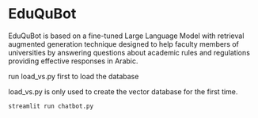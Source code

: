 # EduQuBot

EduQuBot is based on a fine-tuned Large Language Model with retrieval augmented generation technique designed to help faculty members of universities by answering questions about academic rules and regulations providing effective responses in Arabic.


run load_vs.py first to load the database


load_vs.py is only used to create the vector database for the first time.



```streamlit run chatbot.py```
